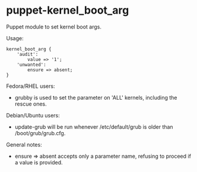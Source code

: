 puppet-kernel_boot_arg
======================

Puppet module to set kernel boot args.

Usage:

    kernel_boot_arg {
        'audit':
            value => '1';
        'unwanted':
            ensure => absent;
    }

Fedora/RHEL users:
- grubby is used to set the parameter on 'ALL' kernels, including the rescue ones.

Debian/Ubuntu users:
- update-grub will be run whenever /etc/default/grub is older than /boot/grub/grub.cfg.

General notes:
- ensure => absent accepts only a parameter name, refusing to proceed if a value is provided.
